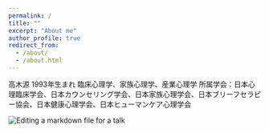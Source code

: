 ```yaml
---
permalink: /
title: ""
excerpt: "About me"
author_profile: true
redirect_from: 
  - /about/
  - /about.html
---
```


高木源 
1993年生まれ 
臨床心理学、家族心理学、産業心理学 
所属学会：日本心理臨床学会、日本カウンセリング学会、日本家族心理学会、日本ブリーフセラピー協会、日本健康心理学会、日本ヒューマンケア心理学会 

![Editing a markdown file for a talk](/files/top_1.png)

